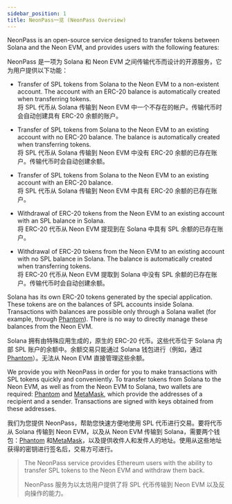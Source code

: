 ```yaml
---
sidebar_position: 1
title: NeonPass一览 (NeonPass Overview)
---
```


NeonPass is an open-source service designed to transfer tokens between Solana and the Neon EVM, and provides users with the following features:

NeonPass 是一项为 Solana 和 Neon EVM 之间传输代币而设计的开源服务，它为用户提供以下功能：

- Transfer of SPL tokens from Solana to the Neon EVM to a non-existent account. The account with an ERC-20 balance is automatically created when transferring tokens.  
   将 SPL 代币从 Solana 传输到 Neon EVM 中一个不存在的帐户。传输代币时会自动创建具有 ERC-20 余额的账户。
   
- Transfer of SPL tokens from Solana to the Neon EVM to an existing account with no ERC-20 balance. The balance is automatically created when transferring tokens.  
   将 SPL 代币从 Solana 传输到 Neon EVM 中没有 ERC-20 余额的已存在账户。传输代币时会自动创建余额。

- Transfer of SPL tokens from Solana to the Neon EVM to an existing account with an ERC-20 balance.  
   将 SPL 代币从 Solana 传输到 Neon EVM 中具有 ERC-20 余额的已存在账户。

- Withdrawal of ERC-20 tokens from the Neon EVM to an existing account with an SPL balance in Solana.  
   将 ERC-20 代币从 Neon EVM 提现到在 Solana 中具有 SPL 余额的已存在账户。

- Withdrawal of ERC-20 tokens from the Neon EVM to an existing account with no SPL balance in Solana. The balance is automatically created when transferring tokens.  
  将 ERC-20 代币从 Neon EVM 提取到 Solana 中没有 SPL 余额的已存在账户。传输代币时会自动创建余额。

Solana has its own ERC-20 tokens generated by the special application. These tokens are on the balances of SPL accounts inside Solana. Transactions with balances are possible only through a Solana wallet (for example, through [Phantom](https://docs.neon-labs.org/docs/about/terminology#phantom)). There is no way to directly manage these balances from the Neon EVM.

Solana 拥有由特殊应用生成的，原生的 ERC-20 代币。这些代币位于 Solana 内部 SPL 账户的余额中。余额交易只能通过 Solana 钱包进行（例如，通过 [Phantom](https://docs.neon-labs.org/docs/about/terminology#phantom)）。无法从 Neon EVM 直接管理这些余额。

We provide you with NeonPass in order for you to make transactions with SPL tokens quickly and conveniently. To transfer tokens from Solana to the Neon EVM, as well as from the Neon EVM to Solana, two wallets are required: [Phantom](https://docs.neon-labs.org/docs/about/terminology#phantom) and [MetaMask](https://docs.neon-labs.org/docs/about/terminology#metamask), which provide the addresses of a recipient and a sender. Transactions are signed with keys obtained from these addresses.

我们为您提供 NeonPass，帮助您快速方便地使用 SPL 代币进行交易。要将代币从 Solana 传输到 Neon EVM，以及从 Neon EVM 传输到 Solana，需要两个钱包：[Phantom](https://docs.neon-labs.org/docs/about/terminology#phantom) 和[MetaMask](https://docs.neon-labs.org/docs/about/terminology#metamask)，以及提供收件人和发件人的地址。使用从这些地址获得的密钥进行签名后，交易方可进行。

> The NeonPass service provides Ethereum users with the ability to transfer SPL tokens to the Neon EVM and withdraw them back.
> 
> NeonPass 服务为以太坊用户提供了将 SPL 代币传输到 Neon EVM 以及反向操作的能力。

